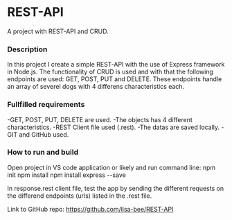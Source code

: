 # REST-API
A project with REST-API and CRUD. 

### Description
In this project I create a simple REST-API with the use of Express framework in Node.js. The functionality of CRUD is used and with that the following endpoints are used: GET, POST, PUT and DELETE. These endpoints handle an array of severel dogs with 4 differens characteristics each.

### Fullfilled requirements
-GET, POST, PUT, DELETE are used.
-The objects has 4 different characteristics.
-REST Client file used (.rest).
-The datas are saved locally.
-GIT and GitHub used.

### How to run and build
Open project in VS code application or likely and run command line: 
npm init
npm install
npm install express --save

In response.rest client file, test the app by sending the different requests on the differend endpoints (urls) listed in the .rest file. 


Link to GitHub repo: https://github.com/lisa-bee/REST-API
